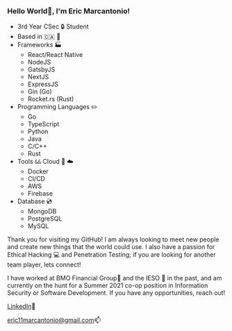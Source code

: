 ### Hello World👋, I'm Eric Marcantonio!

- 3rd Year CSec :lock: Student
- Based in :canada: :maple_leaf:
- Frameworks :factory:
  - React/React Native
  - NodeJS
  - GatsbyJS
  - NextJS
  - ExpressJS
  - Gin (Go)
  - Rocket.rs (Rust)
- Programming Languages :pencil2:
  - Go
  - TypeScript
  - Python
  - Java
  - C/C++
  - Rust
- Tools `&&` Cloud :wrench: :cloud:
  - Docker
  - CI/CD
  - AWS
  - Firebase
- Database :cd:
  - MongoDB
  - PostgreSQL
  - MySQL

Thank you for visiting my GitHub! I am always looking to meet new people and create new things that the world could use. I also have a passion for Ethical Hacking :computer: and Penetration Testing; if you are looking for another team player, lets connect!

I have worked at BMO​ ​F​i​n​a​n​cia​l​ ​G​r​ou​p:bank: and the IESO :electric_plug:  in the past, and am currently on the hunt for a Summer 2021 co-op position in Information Security or Software Development. If you have any opportunities, reach out!

[LinkedIn](https://www.linkedin.com/in/eric-marcantonio/):link:

[eric11marcantonio@gmail.com​ ](mailto:eric11marcantonio@gmail.com):mailbox:

